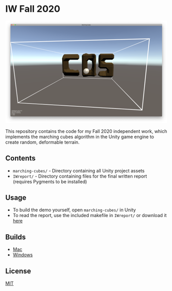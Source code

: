 # IW Fall 2020

![screenshot](screenshot.png)

This repository contains the code for my Fall 2020 independent work, which implements the marching cubes algorithm in the Unity game engine to create random, deformable terrain. 

## Contents

* `marching-cubes/` - Directory containing all Unity project assets
* `IWreport/` - Directory containing files for the final written report (requires Pygments to be installed)

## Usage

* To build the demo yourself, open `marching-cubes/` in Unity
* To read the report, use the included makefile in `IWreport/` or download it [here](https://github.com/disstillwill/IW-Fall-2020/blob/master/IWreport/written_final_report.pdf)

## Builds

* [Mac](https://www.dropbox.com/s/ai83o34wdsceslf/Marching%20CubesOSX.zip?dl=0)
* [Windows](https://www.dropbox.com/s/f9ykpdbwvsnq9s7/MarchingCubesWindows.zip?dl=0)

## License

[MIT](https://choosealicense.com/licenses/mit/)
